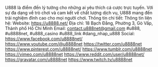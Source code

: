 U888 là điểm đến lý tưởng cho những ai yêu thích cá cược trực tuyến. Với sự đa dạng về trò chơi và cam kết về chất lượng dịch vụ, U888 mang đến trải nghiệm đỉnh cao cho mọi người chơi.
Thông tin chi tiết: 
Thông tin liên hệ:
Website: https://u8888.net/
Địa chỉ:  18 Bạch Đằng, Phường 3, Gò Vấp, Thành phố Hồ Chí Minh
Email: contact.u888net@gmail.com
#u888, #u8888net, #u888_casino #u888_link #dang_nhap_u888
Social:
https://www.facebook.com/u8888net/
https://www.youtube.com/@u8888net
https://twitter.com/u8888net
https://www.pinterest.com/u8888net/
https://www.tumblr.com/u8888net
https://vimeo.com/u8888net
https://www.reddit.com/user/u8888net/
https://gravatar.com/u8888net
https://www.twitch.tv/u8888net
